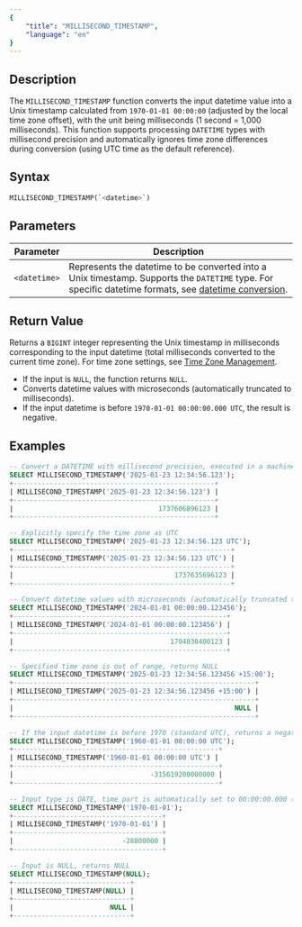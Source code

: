 ```yaml
---
{
    "title": "MILLISECOND_TIMESTAMP",
    "language": "en"
}
---
```


## Description

The `MILLISECOND_TIMESTAMP` function converts the input datetime value into a Unix timestamp calculated from `1970-01-01 00:00:00` (adjusted by the local time zone offset), with the unit being milliseconds (1 second = 1,000 milliseconds). This function supports processing `DATETIME` types with millisecond precision and automatically ignores time zone differences during conversion (using UTC time as the default reference).

## Syntax

```sql
MILLISECOND_TIMESTAMP(`<datetime>`)
```

## Parameters

| Parameter    | Description                                                                                   |
|--------------|-----------------------------------------------------------------------------------------------|
| `<datetime>` | Represents the datetime to be converted into a Unix timestamp. Supports the `DATETIME` type. For specific datetime formats, see [datetime conversion](../../../../../current/sql-manual/basic-element/sql-data-types/conversion/datetime-conversion). |

## Return Value

Returns a `BIGINT` integer representing the Unix timestamp in milliseconds corresponding to the input datetime (total milliseconds converted to the current time zone). For time zone settings, see [Time Zone Management](../../../../admin-manual/cluster-management/time-zone).

- If the input is `NULL`, the function returns `NULL`.
- Converts datetime values with microseconds (automatically truncated to milliseconds).
- If the input datetime is before `1970-01-01 00:00:00.000 UTC`, the result is negative.

## Examples

```sql
-- Convert a DATETIME with millisecond precision, executed in a machine with the East 8 time zone
SELECT MILLISECOND_TIMESTAMP('2025-01-23 12:34:56.123');
+--------------------------------------------------+
| MILLISECOND_TIMESTAMP('2025-01-23 12:34:56.123') |
+--------------------------------------------------+
|                                    1737606896123 |
+--------------------------------------------------+

-- Explicitly specify the time zone as UTC
SELECT MILLISECOND_TIMESTAMP('2025-01-23 12:34:56.123 UTC');
+------------------------------------------------------+
| MILLISECOND_TIMESTAMP('2025-01-23 12:34:56.123 UTC') |
+------------------------------------------------------+
|                                        1737635696123 |
+------------------------------------------------------+

-- Convert datetime values with microseconds (automatically truncated to milliseconds)
SELECT MILLISECOND_TIMESTAMP('2024-01-01 00:00:00.123456');
+-----------------------------------------------------+
| MILLISECOND_TIMESTAMP('2024-01-01 00:00:00.123456') |
+-----------------------------------------------------+
|                                       1704038400123 |
+-----------------------------------------------------+

-- Specified time zone is out of range, returns NULL
SELECT MILLISECOND_TIMESTAMP('2025-01-23 12:34:56.123456 +15:00');
+------------------------------------------------------------+
| MILLISECOND_TIMESTAMP('2025-01-23 12:34:56.123456 +15:00') |
+------------------------------------------------------------+
|                                                       NULL |
+------------------------------------------------------------+

-- If the input datetime is before 1970 (standard UTC), returns a negative value
SELECT MILLISECOND_TIMESTAMP('1960-01-01 00:00:00 UTC');
+---------------------------------------------------+
| MILLISECOND_TIMESTAMP('1960-01-01 00:00:00 UTC') |
+---------------------------------------------------+
|                                  -315619200000000 |
+---------------------------------------------------+

-- Input type is DATE, time part is automatically set to 00:00:00.000 (results are negative in East 8 time zone)
SELECT MILLISECOND_TIMESTAMP('1970-01-01');
+-------------------------------------+
| MILLISECOND_TIMESTAMP('1970-01-01') |
+-------------------------------------+
|                           -28800000 |
+-------------------------------------+

-- Input is NULL, returns NULL
SELECT MILLISECOND_TIMESTAMP(NULL);
+-----------------------------+
| MILLISECOND_TIMESTAMP(NULL) |
+-----------------------------+
|                        NULL |
+-----------------------------+
```